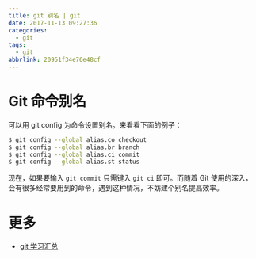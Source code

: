 ```yaml
---
title: git 别名 | git
date: 2017-11-13 09:27:36
categories:
  - git
tags:
  - git
abbrlink: 20951f34e76e48cf
---
```


# Git 命令别名

可以用 git config 为命令设置别名。来看看下面的例子：
```sh
$ git config --global alias.co checkout
$ git config --global alias.br branch
$ git config --global alias.ci commit
$ git config --global alias.st status
```

现在，如果要输入 `git commit` 只需键入 `git ci` 即可。而随着 Git 使用的深入，会有很多经常要用到的命令，遇到这种情况，不妨建个别名提高效率。

# 更多

* [git 学习汇总](http://blog.wangjinle.com/posts/fd56adc47e2516b6.html)
